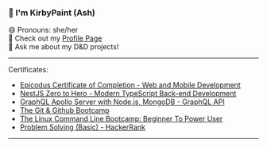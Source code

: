 ### 👋 I'm KirbyPaint (Ash)<br>
<!-- 💻 Software Developer at EyeCue Lab<br> -->
😄 Pronouns: she/her<br>
🔗 Check out my [Profile Page](https://kirbypaint-github-io.vercel.app/)<br>
💬 Ask me about my D&D projects!

<!--
<div>
  <img style="display:inline-block" src="https://github-readme-stats.vercel.app/api//?username=KirbyPaint&show_icons=true&count_private=true&theme=radical" width="53%" /><img style="display:inline-block; float:right" src="https://github-readme-stats.vercel.app/api/top-langs/?username=KirbyPaint&layout=compact&theme=radical" width="44%"/>
</div>
-->

<!-- <div img style="center">
<code>
  <img src="https://raw.githubusercontent.com/jmnote/z-icons/master/svg/cpp.svg" alt="cplusplus" width="30" />
</code>

<code>
  <img src="https://raw.githubusercontent.com/jmnote/z-icons/master/svg/csharp.svg" alt="csharp" width="30" />
</code>

<code>
  <img src="https://raw.githubusercontent.com/jmnote/z-icons/master/svg/javascript.svg" alt="javascript" width="30" />
</code>

<code>
  <img src="https://raw.githubusercontent.com/jmnote/z-icons/master/svg/git.svg" alt="git" width="30" />
</code>

<code>
  <img src="https://www.vectorlogo.zone/logos/typescriptlang/typescriptlang-icon.svg" alt="typescript" width="30" />
</code>

</div> -->

<hr>
Certificates:
<ul>
  <li><a href="https://www.epicodus.com/">Epicodus Certificate of Completion - Web and Mobile Development</a></li>  
  <li><a href="https://www.udemy.com/certificate/UC-8724cd6f-690c-4a7e-ab24-1971b5de97a9/">NestJS Zero to Hero - Modern TypeScript Back-end Development</a></li> 
  <li><a href="https://www.udemy.com/certificate/UC-31a94257-fe7c-414e-b05c-4966db06c816/">GraphQL Apollo Server with Node.js, MongoDB - GraphQL API</a></li>
  <li><a href="https://www.udemy.com/certificate/UC-1d95eae4-cba6-46ff-b476-a8d6d4ffe442/">The Git & Github Bootcamp</a></li>
  <li><a href="https://www.udemy.com/certificate/UC-535d2c24-e8aa-47f9-8301-934b901e6171/">The Linux Command Line Bootcamp: Beginner To Power User</a></li>
  <li><a href="https://www.hackerrank.com/certificates/26781d7b508b">Problem Solving (Basic) - HackerRank</a></li>
</ul>
<hr>
<!--
**KirbyPaint/KirbyPaint** is a ✨ _special_ ✨ repository because its `README.md` (this file) appears on your GitHub profile.

Here are some ideas to get you started:

- 🔭 I’m currently working on ...
- 🌱 I’m currently learning ...
- 👯 I’m looking to collaborate on ...
- 🤔 I’m looking for help with ...
- 💬 Ask me about ...
- 📫 How to reach me: ...
- 😄 Pronouns: ...
- ⚡ Fun fact: ...
-->
